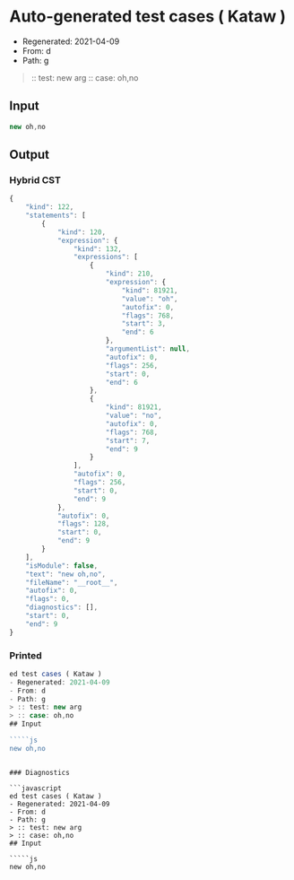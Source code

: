 # Auto-generated test cases ( Kataw )
- Regenerated: 2021-04-09
- From: d
- Path: g
> :: test: new arg
> :: case: oh,no
## Input

`````js
new oh,no
`````

## Output

### Hybrid CST

```javascript
{
    "kind": 122,
    "statements": [
        {
            "kind": 120,
            "expression": {
                "kind": 132,
                "expressions": [
                    {
                        "kind": 210,
                        "expression": {
                            "kind": 81921,
                            "value": "oh",
                            "autofix": 0,
                            "flags": 768,
                            "start": 3,
                            "end": 6
                        },
                        "argumentList": null,
                        "autofix": 0,
                        "flags": 256,
                        "start": 0,
                        "end": 6
                    },
                    {
                        "kind": 81921,
                        "value": "no",
                        "autofix": 0,
                        "flags": 768,
                        "start": 7,
                        "end": 9
                    }
                ],
                "autofix": 0,
                "flags": 256,
                "start": 0,
                "end": 9
            },
            "autofix": 0,
            "flags": 128,
            "start": 0,
            "end": 9
        }
    ],
    "isModule": false,
    "text": "new oh,no",
    "fileName": "__root__",
    "autofix": 0,
    "flags": 0,
    "diagnostics": [],
    "start": 0,
    "end": 9
}
```

### Printed

```javascript
ed test cases ( Kataw )
- Regenerated: 2021-04-09
- From: d
- Path: g
> :: test: new arg
> :: case: oh,no
## Input

`````js
new oh,no
`````
```

### Diagnostics

```javascript
ed test cases ( Kataw )
- Regenerated: 2021-04-09
- From: d
- Path: g
> :: test: new arg
> :: case: oh,no
## Input

`````js
new oh,no
`````
```

